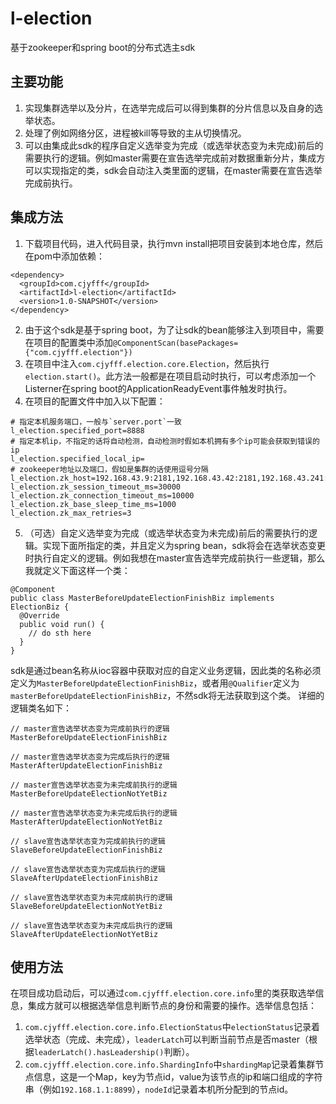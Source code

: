 # l-election
基于zookeeper和spring boot的分布式选主sdk

## 主要功能
1. 实现集群选举以及分片，在选举完成后可以得到集群的分片信息以及自身的选举状态。
2. 处理了例如网络分区，进程被kill等导致的主从切换情况。
3. 可以由集成此sdk的程序自定义选举变为完成（或选举状态变为未完成)前后的需要执行的逻辑。例如master需要在宣告选举完成前对数据重新分片，集成方可以实现指定的类，sdk会自动注入类里面的逻辑，在master需要在宣告选举完成前执行。

## 集成方法
1. 下载项目代码，进入代码目录，执行mvn install把项目安装到本地仓库，然后在pom中添加依赖：
```
<dependency>
  <groupId>com.cjyfff</groupId>
  <artifactId>l-election</artifactId>
  <version>1.0-SNAPSHOT</version>
</dependency>
```
2. 由于这个sdk是基于spring boot，为了让sdk的bean能够注入到项目中，需要在项目的配置类中添加`@ComponentScan(basePackages={"com.cjyfff.election"})`
3. 在项目中注入`com.cjyfff.election.core.Election`，然后执行`election.start()`。此方法一般都是在项目启动时执行，可以考虑添加一个Listerner在spring boot的ApplicationReadyEvent事件触发时执行。
4. 在项目的配置文件中加入以下配置：
```
# 指定本机服务端口，一般与`server.port`一致
l_election.specified_port=8888
# 指定本机ip，不指定的话将自动检测，自动检测时假如本机拥有多个ip可能会获取到错误的ip
l_election.specified_local_ip=
# zookeeper地址以及端口，假如是集群的话使用逗号分隔
l_election.zk_host=192.168.43.9:2181,192.168.43.42:2181,192.168.43.241:2181
l_election.zk_session_timeout_ms=30000
l_election.zk_connection_timeout_ms=10000
l_election.zk_base_sleep_time_ms=1000
l_election.zk_max_retries=3
```
5. （可选）自定义选举变为完成（或选举状态变为未完成)前后的需要执行的逻辑。实现下面所指定的类，并且定义为spring bean，sdk将会在选举状态变更时执行自定义的逻辑。例如我想在master宣告选举完成前执行一些逻辑，那么我就定义下面这样一个类：
```
@Component
public class MasterBeforeUpdateElectionFinishBiz implements ElectionBiz {
  @Override
  public void run() {
    // do sth here
  }
}
```
sdk是通过bean名称从ioc容器中获取对应的自定义业务逻辑，因此类的名称必须定义为`MasterBeforeUpdateElectionFinishBiz`，或者用`@Qualifier`定义为`masterBeforeUpdateElectionFinishBiz`，不然sdk将无法获取到这个类。
详细的逻辑类名如下：
```
// master宣告选举状态变为完成前执行的逻辑
MasterBeforeUpdateElectionFinishBiz

// master宣告选举状态变为完成后执行的逻辑
MasterAfterUpdateElectionFinishBiz

// master宣告选举状态变为未完成前执行的逻辑
MasterBeforeUpdateElectionNotYetBiz

// master宣告选举状态变为未完成后执行的逻辑
MasterAfterUpdateElectionNotYetBiz

// slave宣告选举状态变为完成前执行的逻辑
SlaveBeforeUpdateElectionFinishBiz

// slave宣告选举状态变为完成后执行的逻辑
SlaveAfterUpdateElectionFinishBiz

// slave宣告选举状态变为未完成前执行的逻辑
SlaveBeforeUpdateElectionNotYetBiz

// slave宣告选举状态变为未完成后执行的逻辑
SlaveAfterUpdateElectionNotYetBiz
```

## 使用方法
在项目成功启动后，可以通过`com.cjyfff.election.core.info`里的类获取选举信息，集成方就可以根据选举信息判断节点的身份和需要的操作。选举信息包括：
1. `com.cjyfff.election.core.info.ElectionStatus`中`electionStatus`记录着选举状态（完成、未完成），`leaderLatch`可以判断当前节点是否master（根据`leaderLatch().hasLeadership()`判断）。
2. `com.cjyfff.election.core.info.ShardingInfo`中`shardingMap`记录着集群节点信息，这是一个Map，key为节点id，value为该节点的ip和端口组成的字符串（例如`192.168.1.1:8899`），`nodeId`记录着本机所分配到的节点id。

